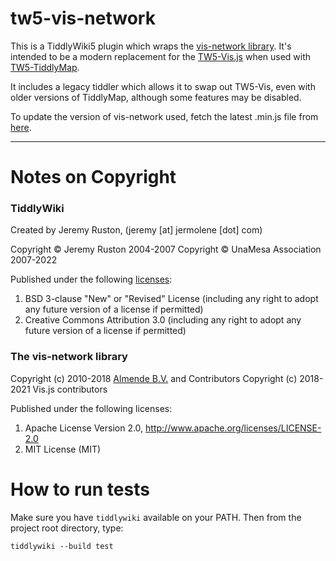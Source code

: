 # tw5-vis-network

This is a TiddlyWiki5 plugin which wraps the [vis-network library](https://github.com/visjs/vis-network). It's intended to be a modern replacement for the [TW5-Vis.js](https://github.com/felixhayashi/TW5-Vis.js/) when used with [TW5-TiddlyMap](https://github.com/felixhayashi/TW5-TiddlyMap).

It includes a legacy tiddler which allows it to swap out TW5-Vis, even with older versions of TiddlyMap, although some features may be disabled.

To update the version of vis-network used, fetch the latest .min.js file from [here](https://unpkg.com/vis-network/standalone/umd/vis-network.min.js).

---

# Notes on Copyright

### TiddlyWiki

Created by Jeremy Ruston, (jeremy [at] jermolene [dot] com)

Copyright © Jeremy Ruston 2004-2007 Copyright © UnaMesa Association 2007-2022

Published under the following [licenses](https://github.com/Jermolene/TiddlyWiki5/tree/master/licenses):

1. BSD 3-clause "New" or "Revised" License (including any right to adopt any future version of a license if permitted)
2. Creative Commons Attribution 3.0 (including any right to adopt any future version of a license if permitted)

### The **vis-network** library

Copyright (c) 2010-2018 [Almende B.V.](https://github.com/vis/vis-network) and Contributors Copyright (c) 2018-2021 Vis.js contributors

Published under the following licenses:

1. Apache License Version 2.0, http://www.apache.org/licenses/LICENSE-2.0
2. MIT License (MIT)

# How to run tests

Make sure you have `tiddlywiki` available on your PATH. Then from the project root directory, type:

`tiddlywiki --build test`
